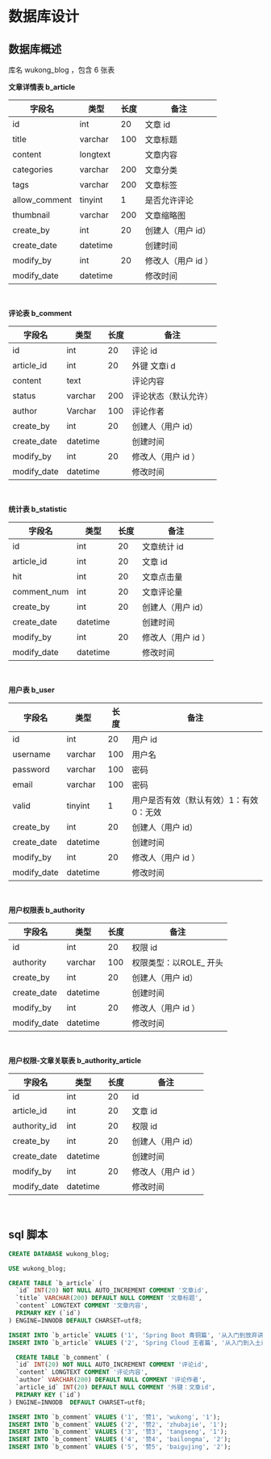 # 数据库设计

## **数据库概述**



库名 wukong_blog ，包含 6 张表<br>



**文章详情表  b_article** <br>

| 字段名        | 类型     | 长度 | 备注               |
| ------------- | -------- | ---- | ------------------ |
| id            | int      | 20   | 文章 id            |
| title         | varchar  | 100  | 文章标题           |
| content       | longtext |      | 文章内容           |
| categories    | varchar  | 200  | 文章分类           |
| tags          | varchar  | 200  | 文章标签           |
| allow_comment | tinyint  | 1    | 是否允许评论       |
| thumbnail     | varchar  | 200  | 文章缩略图         |
| create_by     | int      | 20   | 创建人（用户 id）  |
| create_date   | datetime |      | 创建时间           |
| modify_by     | int      | 20   | 修改人（用户 id ） |
| modify_date   | datetime |      | 修改时间           |



<br>

**评论表  b_comment** <br>

| 字段名      | 类型     | 长度 | 备注                 |
| ----------- | -------- | ---- | -------------------- |
| id          | int      | 20   | 评论 id              |
| article_id  | int      | 20   | 外键 文章i d         |
| content     | text     |      | 评论内容             |
| status      | varchar  | 200  | 评论状态（默认允许） |
| author      | Varchar  | 100  | 评论作者             |
| create_by   | int      | 20   | 创建人（用户 id）    |
| create_date | datetime |      | 创建时间             |
| modify_by   | int      | 20   | 修改人（用户 id ）   |
| modify_date | datetime |      | 修改时间             |



<br>

**统计表 b_statistic** <br>

| 字段名      | 类型     | 长度 | 备注               |
| ----------- | -------- | ---- | ------------------ |
| id          | int      | 20   | 文章统计 id        |
| article_id  | int      | 20   | 文章 id            |
| hit         | int      | 20   | 文章点击量         |
| comment_num | int      | 20   | 文章评论量         |
| create_by   | int      | 20   | 创建人（用户 id）  |
| create_date | datetime |      | 创建时间           |
| modify_by   | int      | 20   | 修改人（用户 id ） |
| modify_date | datetime |      | 修改时间           |



<br>

**用户表 b_user** <br>

| 字段名      | 类型     | 长度 | 备注                                    |
| ----------- | -------- | ---- | --------------------------------------- |
| id          | int      | 20   | 用户  id                                |
| username    | varchar  | 100  | 用户名                                  |
| password    | varchar  | 100  | 密码                                    |
| email       | varchar  | 100  | 密码                                    |
| valid       | tinyint  | 1    | 用户是否有效（默认有效）1：有效 0：无效 |
| create_by   | int      | 20   | 创建人（用户 id）                       |
| create_date | datetime |      | 创建时间                                |
| modify_by   | int      | 20   | 修改人（用户 id ）                      |
| modify_date | datetime |      | 修改时间                                |



<br>

**用户权限表 b_authority** <br>

| 字段名      | 类型     | 长度 | 备注                   |
| ----------- | -------- | ---- | ---------------------- |
| id          | int      | 20   | 权限  id               |
| authority   | varchar  | 100  | 权限类型：以ROLE_ 开头 |
| create_by   | int      | 20   | 创建人（用户 id）      |
| create_date | datetime |      | 创建时间               |
| modify_by   | int      | 20   | 修改人（用户 id ）     |
| modify_date | datetime |      | 修改时间               |



<br>



**用户权限-文章关联表 b_authority_article** <br>

| 字段名       | 类型     | 长度 | 备注               |
| ------------ | -------- | ---- | ------------------ |
| id           | int      | 20   | id                 |
| article_id   | int      | 20   | 文章 id            |
| authority_id | int      | 20   | 权限 id            |
| create_by    | int      | 20   | 创建人（用户 id）  |
| create_date  | datetime |      | 创建时间           |
| modify_by    | int      | 20   | 修改人（用户 id ） |
| modify_date  | datetime |      | 修改时间           |

<br>



## **sql 脚本**

```sql
CREATE DATABASE wukong_blog;

USE wukong_blog;

CREATE TABLE `b_article` (
  `id` INT(20) NOT NULL AUTO_INCREMENT COMMENT '文章id',
  `title` VARCHAR(200) DEFAULT NULL COMMENT '文章标题',
  `content` LONGTEXT COMMENT '文章内容',
  PRIMARY KEY (`id`)
) ENGINE=INNODB DEFAULT CHARSET=utf8;

INSERT INTO `b_article` VALUES ('1', 'Spring Boot 青铜篇', '从入门到放弃讲解...');
INSERT INTO `b_article` VALUES ('2', 'Spring Cloud 王者篇', '从入门到入土讲解...');

  CREATE TABLE `b_comment` (
  `id` INT(20) NOT NULL AUTO_INCREMENT COMMENT '评论id',
  `content` LONGTEXT COMMENT '评论内容',
  `author` VARCHAR(200) DEFAULT NULL COMMENT '评论作者',
  `article_id` INT(20) DEFAULT NULL COMMENT '外键：文章id',
  PRIMARY KEY (`id`)
) ENGINE=INNODB  DEFAULT CHARSET=utf8;

INSERT INTO `b_comment` VALUES ('1', '赞1', 'wukong', '1');
INSERT INTO `b_comment` VALUES ('2', '赞2', 'zhubajie', '1');
INSERT INTO `b_comment` VALUES ('3', '赞3', 'tangseng', '1');
INSERT INTO `b_comment` VALUES ('4', '赞4', 'bailongma', '2');
INSERT INTO `b_comment` VALUES ('5', '赞5', 'baigujing', '2');


```



